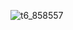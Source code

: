 ![t6_858557](https://user-images.githubusercontent.com/17806205/213099743-c1568f90-8c5a-42b6-9a50-8cb15f334e0c.jpg)